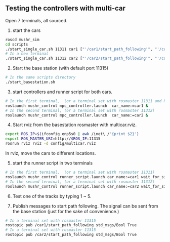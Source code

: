
## Testing the controllers with multi-car
Open 7 terminals, all sourced.

1. start the cars 
```bash
roscd mushr_sim
cd scripts
./start_single_car.sh 11311 car1 ["'/car1/start_path_following'", "'/car2/car_pose'","'/car3/car_pose'"]
# In a new terminal
./start_single_car.sh 11312 car2 ["'/car2/start_path_following'", "'/car1/car_pose'","'/car3/car_pose'"]
```

2. Start the base station (with default port 11315)
```bash
# In the same scripts directory
./start_basestation.sh
```

3. start controllers and runner script for both cars.
```bash
# In the first terminal,  (or a terminal set with rosmaster 11311 and ROS_IP)
roslaunch mushr_control mpc_controller.launch  car_name:=car1 &
# In the second terminal, (or a terminal set with rosmaster 11312)
roslaunch mushr_control mpc_controller.launch  car_name:=car2 &
```

4. Start rviz from the basestation rosmaster with multicar.rviz. 
```bash
export ROS_IP=$(ifconfig enp5s0 | awk /inet\ /'{print $2}')
export ROS_MASTER_URI=http://$ROS_IP:11315
rosrun rviz rviz -d config/multicar.rviz
```
In rviz, move the cars to different locations.


5. start the runner script in two terminals
```bash
# In the first terminal,  (or a terminal set with rosmaster 11311)
roslaunch mushr_control runner_script.launch car_name:=car1 wait_for_signal:=true 
# In the second terminal, (or a terminal set with rosmaster 11312)
roslaunch mushr_control runner_script.launch car_name:=car2 wait_for_signal:=true 
```

6. Test one of the tracks by typing 1 ~ 5.


7. Publish messages to start path following. The signal can be sent from the base station (just for the sake of convenience.)
```bash
# In a terminal set with rosmaster 11315
rostopic pub /car1/start_path_following std_msgs/Bool True 
# In a terminal set with rosmaster 11315
rostopic pub /car2/start_path_following std_msgs/Bool True
```
